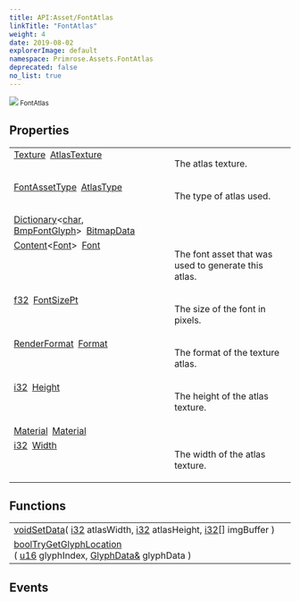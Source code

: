 ```yaml
---
title: API:Asset/FontAtlas
linkTitle: "FontAtlas"
weight: 4
date: 2019-08-02
explorerImage: default
namespace: Primrose.Assets.FontAtlas
deprecated: false
no_list: true
---
```

<small class="inheritance">
<span class="" href="/docs/api-reference/Class/FontAtlas"><img src="/icons/silk/default.png"/>&nbsp;FontAtlas</span></small>
 
## Properties
 
<table class="studiohide">
<tbody>
<tr class="function-row ">
<td style="vertical-align:top;white-space:normal;">
<div>
<a class="type" href="/docs/api-reference/Misc/Texture">Texture</a><span class="method-body" style="text-indent: -2em; padding-left: 0.5em"><a class="name" href="AtlasTexture">AtlasTexture</a></span></td>
<td style="vertical-align:top;white-space:normal;">
<p>
The atlas texture.
</p></td>
</tr>

<tr class="function-row ">
<td style="vertical-align:top;white-space:normal;">
<div>
<a class="type" href="/docs/api-reference/Misc/FontAssetType">FontAssetType</a><span class="method-body" style="text-indent: -2em; padding-left: 0.5em"><a class="name" href="AtlasType">AtlasType</a></span></td>
<td style="vertical-align:top;white-space:normal;">
<p>
The type of atlas used.
</p></td>
</tr>

<tr class="function-row ">
<td style="vertical-align:top;white-space:normal;">
<div>
<a class="type" href="/docs/api-reference/System/Dictionary">Dictionary</a><<a class="type" href="/docs/api-reference/System/Primitives#char">char</a>, <a class="type" href="/docs/api-reference/Misc/BmpFontGlyph">BmpFontGlyph</a>><span class="method-body" style="text-indent: -2em; padding-left: 0.5em"><a class="name" href="BitmapData">BitmapData</a></span></td>
<td style="vertical-align:top;white-space:normal;">
</td>
</tr>

<tr class="function-row ">
<td style="vertical-align:top;white-space:normal;">
<div>
<a class="type" href="/docs/api-reference/Misc/Content">Content</a><<a class="type" href="/docs/api-reference/Asset/Font">Font</a>><span class="method-body" style="text-indent: -2em; padding-left: 0.5em"><a class="name" href="Font">Font</a></span></td>
<td style="vertical-align:top;white-space:normal;">
<p>
The font asset that was used to generate this atlas.
</p></td>
</tr>

<tr class="function-row ">
<td style="vertical-align:top;white-space:normal;">
<div>
<a class="type" href="/docs/api-reference/System/Primitives#single">f32</a><span class="method-body" style="text-indent: -2em; padding-left: 0.5em"><a class="name" href="FontSizePt">FontSizePt</a></span></td>
<td style="vertical-align:top;white-space:normal;">
<p>
The size of the font in pixels.
</p></td>
</tr>

<tr class="function-row ">
<td style="vertical-align:top;white-space:normal;">
<div>
<a class="type" href="/docs/api-reference/Enum/RenderFormat">RenderFormat</a><span class="method-body" style="text-indent: -2em; padding-left: 0.5em"><a class="name" href="Format">Format</a></span></td>
<td style="vertical-align:top;white-space:normal;">
<p>
The format of the texture atlas.
</p></td>
</tr>

<tr class="function-row ">
<td style="vertical-align:top;white-space:normal;">
<div>
<a class="type" href="/docs/api-reference/System/Primitives#int32">i32</a><span class="method-body" style="text-indent: -2em; padding-left: 0.5em"><a class="name" href="Height">Height</a></span></td>
<td style="vertical-align:top;white-space:normal;">
<p>
The height of the atlas texture.
</p></td>
</tr>

<tr class="function-row ">
<td style="vertical-align:top;white-space:normal;">
<div>
<a class="type" href="/docs/api-reference/Asset/Material">Material</a><span class="method-body" style="text-indent: -2em; padding-left: 0.5em"><a class="name" href="Material">Material</a></span></td>
<td style="vertical-align:top;white-space:normal;">
</td>
</tr>

<tr class="function-row ">
<td style="vertical-align:top;white-space:normal;">
<div>
<a class="type" href="/docs/api-reference/System/Primitives#int32">i32</a><span class="method-body" style="text-indent: -2em; padding-left: 0.5em"><a class="name" href="Width">Width</a></span></td>
<td style="vertical-align:top;white-space:normal;">
<p>
The width of the atlas texture.
</p></td>
</tr>

</tbody>
</table>
 
## Functions
 
<table class="studiohide">
<tbody>
<tr class="function-row ">
<td style="vertical-align:top;white-space:normal;">
<div>
<a class="type" href="/docs/api-reference/System/void">void</a><span class="method-body" style="text-indent: -2em;"><a class="method-name  " href="SetData">SetData</a></span><span style="display: inline-block">( <span class="param" style="white-space: nowrap"><a class="type" href="/docs/api-reference/System/Primitives#int32">i32</a> atlasWidth, <a class="type" href="/docs/api-reference/System/Primitives#int32">i32</a> atlasHeight, <span><a class="type" href="/docs/api-reference/System/Primitives#int32">i32</a>[]</span> imgBuffer</span> )</span></span></div></td>
<td style="vertical-align:top;white-space:normal;">
</td>
</tr>

<tr class="function-row ">
<td style="vertical-align:top;white-space:normal;">
<div>
<a class="type" href="/docs/api-reference/System/Primitives#boolean">bool</a><span class="method-body" style="text-indent: -2em;"><a class="method-name  " href="TryGetGlyphLocation">TryGetGlyphLocation</a></span><span style="display: inline-block">( <span class="param" style="white-space: nowrap"><a class="type" href="/docs/api-reference/System/Primitives#uint16">u16</a> glyphIndex, <a class="type" href="/docs/api-reference/Misc/GlyphData&">GlyphData&</a> glyphData</span> )</span></span></div></td>
<td style="vertical-align:top;white-space:normal;">
</td>
</tr>

</tbody>
</table>
 
## Events
 
<table class="studiohide">
<tbody>
</tbody>
</table>
<b>
</b>
<div class="inheritors">
<ul class="root">
</ul>
</div>
